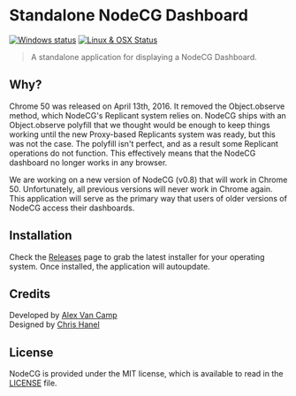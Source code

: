 # Standalone NodeCG Dashboard
[![Windows status](https://ci.appveyor.com/api/projects/status/jtvfi9yin53y4es1/branch/master?svg=true)](https://ci.appveyor.com/project/Lange/dashboard/branch/master)
[![Linux & OSX Status](https://travis-ci.org/nodecg/dashboard.svg?branch=master)](https://travis-ci.org/nodecg/dashboard)

> A standalone application for displaying a NodeCG Dashboard.

## Why?
Chrome 50 was released on April 13th, 2016. It removed the Object.observe method, which NodeCG's Replicant system relies on. 
NodeCG ships with an Object.observe polyfill that we thought would be enough to keep things working until the new 
Proxy-based Replicants system was ready, but this was not the case. The polyfill isn't perfect, 
and as a result some Replicant operations do not function. 
This effectively means that the NodeCG dashboard no longer works in any browser.

We are working on a new version of NodeCG (v0.8) that will work in Chrome 50.
Unfortunately, all previous versions will never work in Chrome again. This application will serve as the primary
way that users of older versions of NodeCG access their dashboards.

## Installation
Check the [Releases](https://github.com/nodecg/dashboard/releases) page to grab the latest installer for your operating system.
Once installed, the application will autoupdate.

## Credits
Developed by [Alex Van Camp](https://twitter.com/vancamp)  
Designed by [Chris Hanel](https://twitter.com/chrishanel)

## License
NodeCG is provided under the MIT license, which is available to read in the 
[LICENSE](https://github.com/nodecg/dashboard/blob/master/LICENSE) file.
